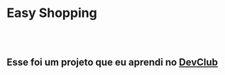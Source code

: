 <h1>Easy Shopping</h1>
<br>
<br>
<h2>Esse foi um projeto que eu aprendi no <a href="http://rofolfomori.com.br/devclub">DevClub</a></h2>
